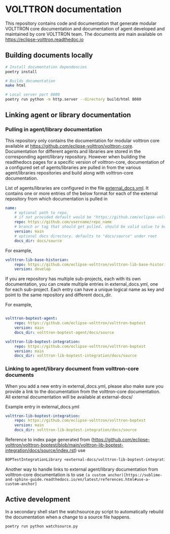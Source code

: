 # VOLTTRON documentation

This repository contains code and documentation that generate modular VOLTTRON core documentation and 
documentation of agent developed and maintained by core VOLTTRON team. The documents are main available 
on https://eclipse-volttron.readthedoc.io

## Building documents locally

```bash
# Install documentation dependencies
poetry install

# Builds documentation
make html

# Local server port 8080
poetry run python -m http.server --directory build/html 8080
```

## Linking agent or library documentation

### Pulling in agent/library documentation

This repository only contains the documentation for modular volttron core available at 
https://github.com/eclipse-volttron/volttron-core. Documentation for different agents and libraries are stored in the 
corresponding agent/library repository. However when building the readthedocs pages for a specific version of 
volttron-core, documentation of a configured set of agents/libraries are pulled in from the various agent/libraries 
repositories and build along with volttron-core documentation. 

List of agents/libraries are configured in the file  [external_docs.yml](source/external_docs.yml). It contains one or 
more entries of the below format for each of the external repository from which documentation is pulled in

```yaml
name: 
    # optional path to repo.
    # if not provided default would be "https://github.com/eclipse-volttron/" + agent/library/project name(parent element)
    repo: https://github.com/username/repo_name
    # branch or tag that should get pulled. should be valid value to be used wtih git checkout. ex. branch, tag
    version: main
    # optional docs directory. defaults to "docs/source" under root
    docs_dir: docs/source
```

For example, 
```yaml
volttron-lib-base-historian:
    repo: https://github.com/eclipse-volttron/volttron-lib-base-historian
    version: develop
```
If you are repository has multiple sub-projects, each with its own documentation, you can create multiple entries in 
external_docs.yml, one for each sub-project. Each entry can have a unique logical name as key and point to the 
same repository and different docs_dir. 

For example, 
```yaml

volttron-boptest-agent:
    repo: https://github.com/eclipse-volttron/volttron-boptest
    version: main
    docs_dir: volttron-boptest-agent/docs/source

volttron-lib-boptest-integration:
    repo: https://github.com/eclipse-volttron/volttron-boptest
    version: main
    docs_dir: volttron-lib-boptest-integration/docs/source
```

### Linking to agent/library document from volttron-core documents

When you add a new entry in external_docs.yml, please also make sure you provide a link to the documentation from the 
volttron-core documentation. All external documentation will be available at external-docs/<yaml entry key for the repo>

Example entry in external_docs.yml

```yaml
volttron-lib-boptest-integration:
    repo: https://github.com/eclipse-volttron/volttron-boptest
    version: main
    docs_dir: volttron-lib-boptest-integration/docs/source
```

Reference to index page generated from (https://github.com/eclipse-volttron/volttron-boptest/blob/main/volttron-lib-boptest-integration/docs/source/index.rst)
use 

```rst
BOPTestIntegrationLibrary <external-docs/volttron-lib-boptest-integration/index>
```
Another way to handle links to external agent/library documentation from volttron-core documentation is to use 
`(a custom anchor)[https://sublime-and-sphinx-guide.readthedocs.io/en/latest/references.html#use-a-custom-anchor]`

## Active development

In a secondary shell start the watchsource.py script to automatically rebuild the
documentation when a change to a source file happens.

```bash
poetry run python watchsource.py
```

